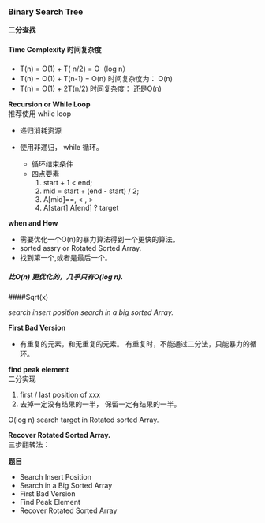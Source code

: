### Binary  Search Tree  
**二分查找**  
#### Time Complexity 时间复杂度

* T(n) = O(1) + T( n/2)  = O（log n）
* T(n) = O(1) + T(n-1)  = O(n)
    时间复杂度为： O(n)
* T(n) =  O(1) + 2T(n/2)
    时间复杂度： 还是O(n)  

**Recursion or While Loop**  
推荐使用 while loop  

* 递归消耗资源  

* 使用非递归， while 循环。
  - 循环结束条件
  - 四点要素
    1. start + 1 < end;
    2. mid = start + (end - start) / 2;
    3. A[mid]==, < , > 
    4. A[start] A[end] ? target  



**when and  How**
* 需要优化一个O(n)的暴力算法得到一个更快的算法。
* sorted assry or Rotated Sorted Array.
* 找到第一个,或者是最后一个。

##### 比O(n) 更优化的，几乎只有O(log n).

####Sqrt(x) 

*search insert position*
*search in a big sorted Array.*

**First Bad Version**
* 有重复的元素，和无重复的元素。
    有重复时，不能通过二分法，只能暴力的循环。

**find peak element**  
二分实现  
1. first / last position of xxx
2. 去掉一定没有结果的一半， 保留一定有结果的一半。

O(log n) search target in Rotated sorted Array.

**Recover Rotated Sorted Array.**  
三步翻转法：  


**题目**  

* Search Insert Position  
* Search in a Big Sorted Array
* First Bad Version 
* Find Peak Element  
* Recover Rotated Sorted Array

